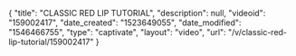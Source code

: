 {
    "title": "CLASSIC RED LIP TUTORIAL",
    "description": null,
    "videoid": "159002417",
    "date_created": "1523649055",
    "date_modified": "1546466755",
    "type": "captivate",
    "layout": "video",
    "url": "\/v\/classic-red-lip-tutorial\/159002417"
}
